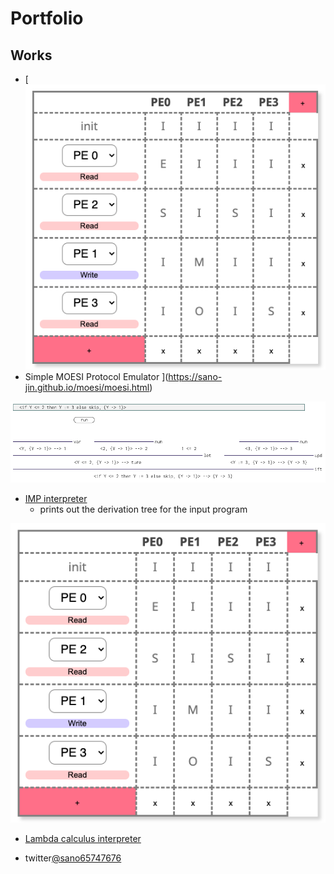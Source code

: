 # Portfolio

## Works

- [
![image](moesi_fig.png)
- Simple MOESI Protocol Emulator
](https://sano-jin.github.io/moesi/moesi.html)

![image](imp_fig.png)
- [IMP interpreter](https://sano-jin.github.io/moesi/moesi.html)
  - prints out the derivation tree for the input program
  
![image](moesi_fig.png)
- [Lambda calculus interpreter](https://sano-jin.github.io/moesi/moesi.html)




- twitter[@sano65747676](https://twitter.com/sano65747676)
